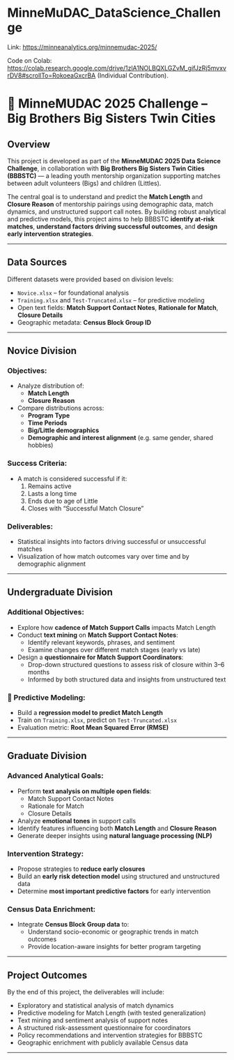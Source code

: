 # MinneMuDAC_DataScience_Challenge
Link: https://minneanalytics.org/minnemudac-2025/

Code on Colab: https://colab.research.google.com/drive/1zlA1NOLBQXLGZvM_gifJzRj5mvxvrDV8#scrollTo=RokoeaGxcrBA (Individual Contribution).

# 🤝 MinneMUDAC 2025 Challenge – Big Brothers Big Sisters Twin Cities

## Overview

This project is developed as part of the **MinneMUDAC 2025 Data Science Challenge**, in collaboration with **Big Brothers Big Sisters Twin Cities (BBBSTC)** — a leading youth mentorship organization supporting matches between adult volunteers (Bigs) and children (Littles). 

The central goal is to understand and predict the **Match Length** and **Closure Reason** of mentorship pairings using demographic data, match dynamics, and unstructured support call notes. By building robust analytical and predictive models, this project aims to help BBBSTC **identify at-risk matches**, **understand factors driving successful outcomes**, and **design early intervention strategies**.

---

## Data Sources

Different datasets were provided based on division levels:

- `Novice.xlsx` – for foundational analysis
- `Training.xlsx` and `Test-Truncated.xlsx` – for predictive modeling
- Open text fields: **Match Support Contact Notes**, **Rationale for Match**, **Closure Details**
- Geographic metadata: **Census Block Group ID**

---

##  Novice Division

### Objectives:
- Analyze distribution of:
  - **Match Length**
  - **Closure Reason**
- Compare distributions across:
  - **Program Type**
  - **Time Periods**
  - **Big/Little demographics**
  - **Demographic and interest alignment** (e.g. same gender, shared hobbies)

### Success Criteria:
- A match is considered successful if it:
  1. Remains active
  2. Lasts a long time
  3. Ends due to age of Little
  4. Closes with “Successful Match Closure”

### Deliverables:
- Statistical insights into factors driving successful or unsuccessful matches
- Visualization of how match outcomes vary over time and by demographic alignment

---

## Undergraduate Division

### Additional Objectives:
- Explore how **cadence of Match Support Calls** impacts Match Length
- Conduct **text mining** on **Match Support Contact Notes**:
  - Identify relevant keywords, phrases, and sentiment
  - Examine changes over different match stages (early vs late)
- Design a **questionnaire for Match Support Coordinators**:
  - Drop-down structured questions to assess risk of closure within 3–6 months
  - Informed by both structured data and insights from unstructured text

### 🤖 Predictive Modeling:
- Build a **regression model to predict Match Length**
- Train on `Training.xlsx`, predict on `Test-Truncated.xlsx`
- Evaluation metric: **Root Mean Squared Error (RMSE)**

---

##  Graduate Division

### Advanced Analytical Goals:
- Perform **text analysis on multiple open fields**:
  - Match Support Contact Notes
  - Rationale for Match
  - Closure Details
- Analyze **emotional tones** in support calls
- Identify features influencing both **Match Length** and **Closure Reason**
- Generate deeper insights using **natural language processing (NLP)**

### Intervention Strategy:
- Propose strategies to **reduce early closures**
- Build an **early risk detection model** using structured and unstructured data
- Determine **most important predictive factors** for early intervention

### Census Data Enrichment:
- Integrate **Census Block Group data** to:
  - Understand socio-economic or geographic trends in match outcomes
  - Provide location-aware insights for better program targeting

---

## Project Outcomes

By the end of this project, the deliverables will include:

- Exploratory and statistical analysis of match dynamics
- Predictive modeling for Match Length (with tested generalization)
- Text mining and sentiment analysis of support notes
- A structured risk-assessment questionnaire for coordinators
- Policy recommendations and intervention strategies for BBBSTC
- Geographic enrichment with publicly available Census data

---

##

